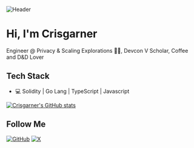 ![Header](https://raw.githubusercontent.com/crisgarner/crisgarner/master/hero.png)

# Hi, I'm Crisgarner

Engineer @ Privacy & Scaling Explorations  👨‍💻, Devcon V Scholar, Coffee and D&D Lover

## Tech Stack
* 💻 Solidity | Go Lang | TypeScript | Javascript

[![Crisgarner's GitHub stats](https://github-readme-stats.vercel.app/api?username=crisgarner&show_icons=true)](https://github.com/crisgarner)

<h2>Follow  Me</h2>
<p align="left">
	<a href="https://github.com/crisgarner"><img src="https://img.shields.io/github/followers/crisgarner.svg?label=GitHub&style=social" alt="GitHub"></a>
	<a href="https://x.com/crisgarner"><img src="https://img.shields.io/x/follow/crisgarner?label=X&style=social" alt="X"></a>
</p>
